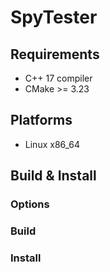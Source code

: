 # SpyTester

## Requirements
 - C++ 17 compiler
 - CMake >= 3.23

## Platforms
 - Linux x86_64

## Build & Install

### Options

### Build

### Install
